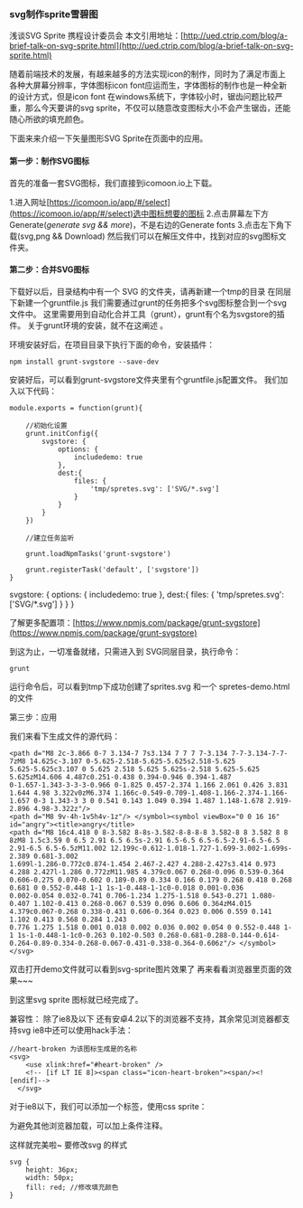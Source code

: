 ### svg制作sprite雪碧图

浅谈SVG Sprite
携程设计委员会 
本文引用地址：[http://ued.ctrip.com/blog/a-brief-talk-on-svg-sprite.html](http://ued.ctrip.com/blog/a-brief-talk-on-svg-sprite.html)

随着前端技术的发展，有越来越多的方法实现icon的制作，同时为了满足市面上各种大屏幕分辨率，字体图标icon font应运而生，字体图标的制作也是一种全新的设计方式，但是icon font 在windows系统下，字体较小时，锯齿问题比较严重，那么今天要讲的svg sprite，不仅可以随意改变图标大小不会产生锯齿，还能随心所欲的填充颜色。

下面来来介绍一下矢量图形SVG Sprite在页面中的应用。

#### 第一步：制作SVG图标

首先的准备一套SVG图标，我们直接到icomoon.io上下载。

1.进入网址[https://icomoon.io/app/#/select](https://icomoon.io/app/#/select)选中图标想要的图标
2.点击屏幕左下方Generate(*generate svg && more*)，不是右边的Generate fonts
3.点击左下角下载(svg,png && Download)
然后我们可以在解压文件中，找到对应的svg图标文件夹。

#### 第二步：合并SVG图标
下载好以后，目录结构中有一个 SVG 的文件夹，请再新建一个tmp的目录
在同层下新建一个gruntfile.js
我们需要通过grunt的任务把多个svg图标整合到一个svg文件中。
这里需要用到自动化合并工具（grunt），grunt有个名为svgstore的插件。
关于grunt环境的安装，就不在这阐述 。

环境安装好后，在项目目录下执行下面的命令，安装插件：

`npm install grunt-svgstore --save-dev`

安装好后，可以看到grunt-svgstore文件夹里有个gruntfile.js配置文件。
我们加入以下代码：

```
module.exports = function(grunt){
    
    //初始化设置
    grunt.initConfig({
        svgstore: {
            options: {
                includedemo: true
            },
            dest:{
                files: {
                    'tmp/spretes.svg': ['SVG/*.svg']
                }
            }
        }
    })

    //建立任务监听

    grunt.loadNpmTasks('grunt-svgstore')

    grunt.registerTask('default', ['svgstore'])
}
```

svgstore: {
            options: {
                includedemo: true
            },
            dest:{
                files: {
                    'tmp/spretes.svg': ['SVG/*.svg']
                }
            }
        }

了解更多配置项：[https://www.npmjs.com/package/grunt-svgstore](https://www.npmjs.com/package/grunt-svgstore)





到这为止，一切准备就绪，只需进入到 SVG同层目录，执行命令：
```
grunt
```


运行命令后，可以看到tmp下成功创建了sprites.svg 和一个 spretes-demo.html的文件



第三步：应用

我们来看下生成文件的源代码：
```<svg xmlns="http://www.w3.org/2000/svg"><symbol viewBox="0 0 16 16" id="alarm"><title>alarm</title> 
<path d="M8 2c-3.866 0-7 3.134-7 7s3.134 7 7 7 7-3.134 7-7-3.134-7-7-7zM8 14.625c-3.107 0-5.625-2.518-5.625-5.625s2.518-5.625
5.625-5.625c3.107 0 5.625 2.518 5.625 5.625s-2.518 5.625-5.625 5.625zM14.606 4.487c0.251-0.438 0.394-0.946 0.394-1.487 
0-1.657-1.343-3-3-3-0.966 0-1.825 0.457-2.374 1.166 2.061 0.426 3.831 1.644 4.98 3.322v0zM6.374 1.166c-0.549-0.709-1.408-1.166-2.374-1.166-1.657 0-3 1.343-3 3 0 0.541 0.143 1.049 0.394 1.487 1.148-1.678 2.919-2.896 4.98-3.322z"/>
<path d="M8 9v-4h-1v5h4v-1z"/> </symbol><symbol viewBox="0 0 16 16" id="angry"><title>angry</title> 
<path d="M8 16c4.418 0 8-3.582 8-8s-3.582-8-8-8-8 3.582-8 8 3.582 8 8 8zM8 1.5c3.59 0 6.5 2.91 6.5 6.5s-2.91 6.5-6.5 6.5-6.5-2.91-6.5-6.5 2.91-6.5 6.5-6.5zM11.002 12.199c-0.612-1.018-1.727-1.699-3.002-1.699s-2.389 0.681-3.002 
1.699l-1.286-0.772c0.874-1.454 2.467-2.427 4.288-2.427s3.414 0.973 4.288 2.427l-1.286 0.772zM11.985 4.379c0.067 0.268-0.096 0.539-0.364 0.606-0.275 0.070-0.602 0.189-0.89 0.334 0.166 0.179 0.268 0.418 0.268 0.681 0 0.552-0.448 1-1 1s-1-0.448-1-1c0-0.018 0.001-0.036
0.002-0.054 0.032-0.741 0.706-1.234 1.275-1.518 0.543-0.271 1.080-0.407 1.102-0.413 0.268-0.067 0.539 0.096 0.606 0.364zM4.015 4.379c0.067-0.268 0.338-0.431 0.606-0.364 0.023 0.006 0.559 0.141 1.102 0.413 0.568 0.284 1.243
0.776 1.275 1.518 0.001 0.018 0.002 0.036 0.002 0.054 0 0.552-0.448 1-1 1s-1-0.448-1-1c0-0.263 0.102-0.503 0.268-0.681-0.288-0.144-0.614-0.264-0.89-0.334-0.268-0.067-0.431-0.338-0.364-0.606z"/> </symbol>
</svg>
```

双击打开demo文件就可以看到svg-sprite图片效果了
再来看看浏览器里页面的效果~~~



到这里svg sprite 图标就已经完成了。

兼容性：
除了ie8及以下 还有安卓4.2以下的浏览器不支持，其余常见浏览器都支持svg
ie8中还可以使用hack手法：
```
//heart-broken 为该图标生成是的名称
<svg>
    <use xlink:href="#heart-broken" />
    <!-- [if LT IE 8]><span class="icon-heart-broken"><span/><! [endif]-->
  </svg>
```


对于ie8以下，我们可以添加一个标签，使用css sprite：

为避免其他浏览器加载，可以加上条件注释。



这样就完美啦~
要修改svg 的样式
```
svg {
    height: 36px;
    width: 50px;
    fill: red; //修改填充颜色
}
```


